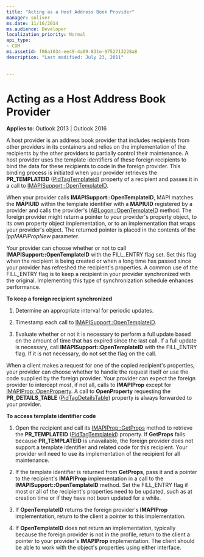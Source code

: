 ```yaml
---
title: "Acting as a Host Address Book Provider"
manager: soliver
ms.date: 11/16/2014
ms.audience: Developer
localization_priority: Normal
api_type:
- COM
ms.assetid: f06a1034-ee49-4a09-831e-9752713228a8
description: "Last modified: July 23, 2011"
 
 
---
```


# Acting as a Host Address Book Provider

  
  
**Applies to**: Outlook 2013 | Outlook 2016 
  
A host provider is an address book provider that includes recipients from other providers in its containers and relies on the implementation of the recipients by the other providers to partially control their maintenance. A host provider uses the template identifiers of these foreign recipients to bind the data for these recipients to code in the foreign provider. This binding process is initiated when your provider retrieves the **PR_TEMPLATEID** ([PidTagTemplateid](pidtagtemplateid-canonical-property.md)) property of a recipient and passes it in a call to [IMAPISupport::OpenTemplateID](imapisupport-opentemplateid.md). 
  
When your provider calls **IMAPISupport::OpenTemplateID**, MAPI matches the **MAPIUID** within the template identifier with a **MAPIUID** registered by a provider and calls the provider's [IABLogon::OpenTemplateID](iablogon-opentemplateid.md) method. The foreign provider might return a pointer to your provider's property object, to its own property object implementation, or to an implementation that wraps your provider's object. The returned pointer is placed in the contents of the  _lppMAPIPropNew_ parameter. 
  
Your provider can choose whether or not to call **IMAPISupport::OpenTemplateID** with the FILL_ENTRY flag set. Set this flag when the recipient is being created or when a long time has passed since your provider has refreshed the recipient's properties. A common use of the FILL_ENTRY flag is to keep a recipient in your provider synchronized with the original. Implementing this type of synchronization schedule enhances performance. 
  
 **To keep a foreign recipient synchronized**
  
1. Determine an appropriate interval for periodic updates. 
    
2. Timestamp each call to [IMAPISupport::OpenTemplateID](imapisupport-opentemplateid.md). 
    
3. Evaluate whether or not it is necessary to perform a full update based on the amount of time that has expired since the last call. If a full update is necessary, call **IMAPISupport::OpenTemplateID** with the FILL_ENTRY flag. If it is not necessary, do not set the flag on the call. 
    
When a client makes a request for one of the copied recipient's properties, your provider can choose whether to handle the request itself or use the code supplied by the foreign provider. Your provider can expect the foreign provider to intercept most, if not all, calls to **IMAPIProp** except for [IMAPIProp::OpenProperty](imapiprop-openproperty.md). A call to **OpenProperty** requesting the **PR_DETAILS_TABLE** ([PidTagDetailsTable](pidtagdetailstable-canonical-property.md)) property is always forwarded to your provider.
  
 **To access template identifier code**
  
1. Open the recipient and call its [IMAPIProp::GetProps](imapiprop-getprops.md) method to retrieve the **PR_TEMPLATEID** ([PidTagTemplateid](pidtagtemplateid-canonical-property.md)) property. If **GetProps** fails because **PR_TEMPLATEID** is unavailable, the foreign provider does not support a template identifier and related code for this recipient. Your provider will need to use its implementation of the recipient for all maintenance. 
    
2. If the template identifier is returned from **GetProps**, pass it and a pointer to the recipient's **IMAPIProp** implementation in a call to the **IMAPISupport::OpenTemplateID** method. Set the FILL_ENTRY flag if most or all of the recipient's properties need to be updated, such as at creation time or if they have not been updated for a while. 
    
3. If **OpenTemplateID** returns the foreign provider's **IMAPIProp** implementation, return to the client a pointer to this implementation. 
    
4. If **OpenTemplateID** does not return an implementation, typically because the foreign provider is not in the profile, return to the client a pointer to your provider's **IMAPIProp** implementation. The client should be able to work with the object's properties using either interface. 
    

